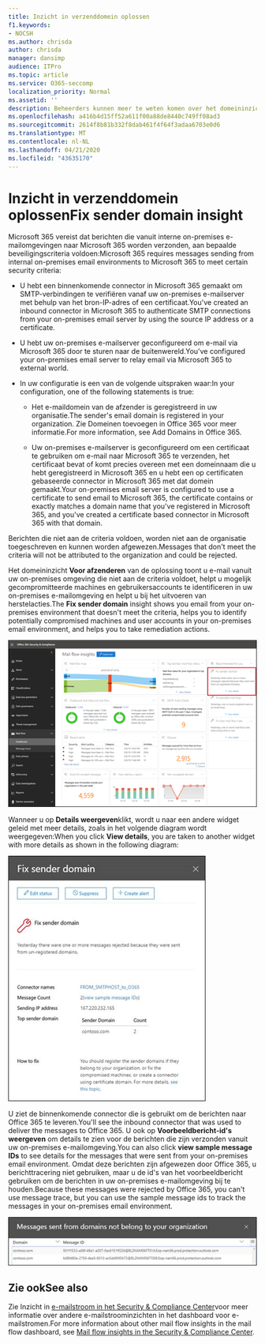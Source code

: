 ```yaml
---
title: Inzicht in verzenddomein oplossen
f1.keywords:
- NOCSH
ms.author: chrisda
author: chrisda
manager: dansimp
audience: ITPro
ms.topic: article
ms.service: O365-seccomp
localization_priority: Normal
ms.assetid: ''
description: Beheerders kunnen meer te weten komen over het domeininzicht voor de afzender in het dashboard met e-mailstromen in het Security & Compliance Center.
ms.openlocfilehash: a416b4d15ff52a611f00a88de8440c749ff08ad3
ms.sourcegitcommit: 2614f8b81b332f8dab461f4f64f3adaa6703e0d6
ms.translationtype: MT
ms.contentlocale: nl-NL
ms.lasthandoff: 04/21/2020
ms.locfileid: "43635170"
---
```

# <a name="fix-sender-domain-insight"></a><span data-ttu-id="b609c-103">Inzicht in verzenddomein oplossen</span><span class="sxs-lookup"><span data-stu-id="b609c-103">Fix sender domain insight</span></span>

<span data-ttu-id="b609c-104">Microsoft 365 vereist dat berichten die vanuit interne on-premises e-mailomgevingen naar Microsoft 365 worden verzonden, aan bepaalde beveiligingscriteria voldoen:</span><span class="sxs-lookup"><span data-stu-id="b609c-104">Microsoft 365 requires messages sending from internal on-premises email environments to Microsoft 365 to meet certain security criteria:</span></span>

- <span data-ttu-id="b609c-105">U hebt een binnenkomende connector in Microsoft 365 gemaakt om SMTP-verbindingen te verifiëren vanaf uw on-premises e-mailserver met behulp van het bron-IP-adres of een certificaat.</span><span class="sxs-lookup"><span data-stu-id="b609c-105">You've created an inbound connector in Microsoft 365 to authenticate SMTP connections from your on-premises email server by using the source IP address or a certificate.</span></span>

- <span data-ttu-id="b609c-106">U hebt uw on-premises e-mailserver geconfigureerd om e-mail via Microsoft 365 door te sturen naar de buitenwereld.</span><span class="sxs-lookup"><span data-stu-id="b609c-106">You've configured your on-premises email server to relay email via Microsoft 365 to external world.</span></span>

- <span data-ttu-id="b609c-107">In uw configuratie is een van de volgende uitspraken waar:</span><span class="sxs-lookup"><span data-stu-id="b609c-107">In your configuration, one of the following statements is true:</span></span>

  - <span data-ttu-id="b609c-108">Het e-maildomein van de afzender is geregistreerd in uw organisatie.</span><span class="sxs-lookup"><span data-stu-id="b609c-108">The sender's email domain is registered in your organization.</span></span> <span data-ttu-id="b609c-109">Zie Domeinen toevoegen in Office 365 voor meer informatie.</span><span class="sxs-lookup"><span data-stu-id="b609c-109">For more information, see Add Domains in Office 365.</span></span>

  - <span data-ttu-id="b609c-110">Uw on-premises e-mailserver is geconfigureerd om een certificaat te gebruiken om e-mail naar Microsoft 365 te verzenden, het certificaat bevat of komt precies overeen met een domeinnaam die u hebt geregistreerd in Microsoft 365 en u hebt een op certificaten gebaseerde connector in Microsoft 365 met dat domein gemaakt.</span><span class="sxs-lookup"><span data-stu-id="b609c-110">Your on-premises email server is configured to use a certificate to send email to Microsoft 365, the certificate contains or exactly matches a domain name that you've registered in Microsoft 365, and you've created a certificate based connector in Microsoft 365 with that domain.</span></span> 

<span data-ttu-id="b609c-111">Berichten die niet aan de criteria voldoen, worden niet aan de organisatie toegeschreven en kunnen worden afgewezen.</span><span class="sxs-lookup"><span data-stu-id="b609c-111">Messages that don't meet the criteria will not be attributed to the organization and could be rejected.</span></span>

<span data-ttu-id="b609c-112">Het domeininzicht **Voor afzenderen** van de oplossing toont u e-mail vanuit uw on-premises omgeving die niet aan de criteria voldoet, helpt u mogelijk gecompromitteerde machines en gebruikersaccounts te identificeren in uw on-premises e-mailomgeving en helpt u bij het uitvoeren van herstelacties.</span><span class="sxs-lookup"><span data-stu-id="b609c-112">The **Fix sender domain** insight shows you email from your on-premises environment that doesn't meet the criteria, helps you to identify potentially compromised machines and user accounts in your on-premises email environment, and helps you to take remediation actions.</span></span>

![Het domeininzicht van afzenders herstellen in het dashboard met e-mailstroom in het Beveiligings- & Compliance Center](../../media/sender-domain-insight-selected.png)

<span data-ttu-id="b609c-114">Wanneer u op **Details weergeven**klikt, wordt u naar een andere widget geleid met meer details, zoals in het volgende diagram wordt weergegeven:</span><span class="sxs-lookup"><span data-stu-id="b609c-114">When you click **View details**, you are taken to another widget with more details as shown in the following diagram:</span></span>

![De widget Details in het domeininzicht Afzenderoplossen](../../media/sender-domain-view-details.png)

<span data-ttu-id="b609c-116">U ziet de binnenkomende connector die is gebruikt om de berichten naar Office 365 te leveren.</span><span class="sxs-lookup"><span data-stu-id="b609c-116">You'll see the inbound connector that was used to deliver the messages to Office 365.</span></span> <span data-ttu-id="b609c-117">U ook op **Voorbeeldbericht-id's weergeven** om details te zien voor de berichten die zijn verzonden vanuit uw on-premises e-mailomgeving.</span><span class="sxs-lookup"><span data-stu-id="b609c-117">You can also click **view sample message IDs** to see details for the messages that were sent from your on-premises email environment.</span></span> <span data-ttu-id="b609c-118">Omdat deze berichten zijn afgewezen door Office 365, u berichttracering niet gebruiken, maar u de id's van het voorbeeldbericht gebruiken om de berichten in uw on-premises e-mailomgeving bij te houden.</span><span class="sxs-lookup"><span data-stu-id="b609c-118">Because these messages were rejected by Office 365, you can't use message trace, but you can use the sample message ids to track the messages in your on-premises email environment.</span></span>

![Voorbeeldbericht-id's weergeven in het domeininzicht Van afzenderherstellen](../../media/sender-domain-view-sample-message-ids.png)

## <a name="see-also"></a><span data-ttu-id="b609c-120">Zie ook</span><span class="sxs-lookup"><span data-stu-id="b609c-120">See also</span></span>

<span data-ttu-id="b609c-121">Zie Inzicht in [e-mailstroom in het Security & Compliance Center](mail-flow-insights-v2.md)voor meer informatie over andere e-mailstroominzichten in het dashboard voor e-mailstromen.</span><span class="sxs-lookup"><span data-stu-id="b609c-121">For more information about other mail flow insights in the mail flow dashboard, see [Mail flow insights in the Security & Compliance Center](mail-flow-insights-v2.md).</span></span>
